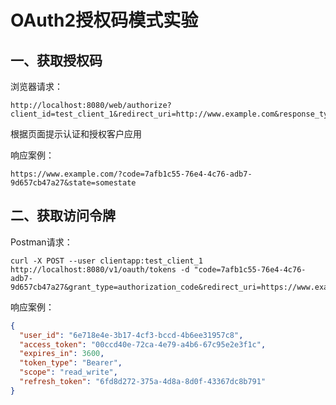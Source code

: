 # OAuth2授权码模式实验

## 一、获取授权码

浏览器请求：

```
http://localhost:8080/web/authorize?client_id=test_client_1&redirect_uri=http://www.example.com&response_type=code&state=somestate&scope=read_write
```

根据页面提示认证和授权客户应用


响应案例：

```
https://www.example.com/?code=7afb1c55-76e4-4c76-adb7-9d657cb47a27&state=somestate
```

## 二、获取访问令牌

Postman请求：

```
curl -X POST --user clientapp:test_client_1 http://localhost:8080/v1/oauth/tokens -d "code=7afb1c55-76e4-4c76-adb7-9d657cb47a27&grant_type=authorization_code&redirect_uri=https://www.example.com&scope=read_write"

```

响应案例：

```json
{
  "user_id": "6e718e4e-3b17-4cf3-bccd-4b6ee31957c8",
  "access_token": "00ccd40e-72ca-4e79-a4b6-67c95e2e3f1c",
  "expires_in": 3600,
  "token_type": "Bearer",
  "scope": "read_write",
  "refresh_token": "6fd8d272-375a-4d8a-8d0f-43367dc8b791"
}
```





















